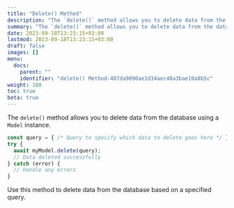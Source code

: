 ```yaml
---
title: "Delete() Method"
description: "The `delete()` method allows you to delete data from the database using a `Model` instance."
summary: "The `delete()` method allows you to delete data from the database using a `Model` instance."
date: 2023-09-18T13:23:15+03:00
lastmod: 2023-09-18T13:23:15+03:00
draft: false
images: []
menu:
  docs:
    parent: ""
    identifier: "delete() Method-487da9090ae1d34aec48a3bae10a8b5c"
weight: 180
toc: true
beta: true
---
```


The `delete()` method allows you to delete data from the database using a `Model` instance.

```javascript
const query = { /* Query to specify which data to delete goes here */ };
try {
  await myModel.delete(query);
  // Data deleted successfully
} catch (error) {
  // Handle any errors
}
```

Use this method to delete data from the database based on a specified query.
